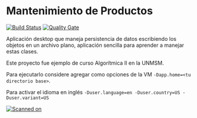 # Mantenimiento de Productos

[![Build Status](https://travis-ci.org/cesardl/mantenimiento-productos.svg?branch=master)](https://travis-ci.org/cesardl/mantenimiento-productos) [![Quality Gate](https://sonarcloud.io/api/project_badges/measure?project=org.sanmarcux.samples.swing.mantenimiento-productos&metric=alert_status)](https://sonarcloud.io/project/issues?id=org.sanmarcux.samples.swing.mantenimiento-productos&resolved=false) 

Aplicaci&oacute;n desktop que maneja persistencia de datos escribiendo los objetos en un archivo plano, aplicaci&oacute;n sencilla para aprender a manejar estas clases.

Este proyecto fue ejemplo de curso Algorítmica II en la UNMSM.

Para ejecutarlo considere agregar como opciones de la VM `-Dapp.home=<tu directorio base>`.

Para activar el idioma en ingl&eacute;s `-Duser.language=en -Duser.country=US -Duser.variant=US`

[![Scanned on](https://sonarcloud.io/images/project_badges/sonarcloud-white.svg)](https://sonarcloud.io/dashboard?id=org.sanmarcux.samples.swing.mantenimiento-productos)
